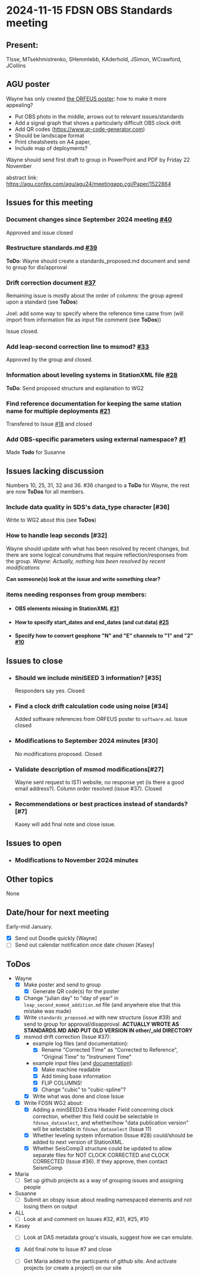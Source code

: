 # 2024-11-15 FDSN OBS Standards meeting

## Present: 
TIsse, MTsekhmistrenko, SHemmlebb, KAderhold, JSimon, WCrawford, JCollins


## AGU poster
Wayne has only created [the ORFEUS poster](https://github.com/FDSN/OBS-standards/blob/main/other/2024.11_MarineStandards.pdf): how to make it more appealing?
- Put OBS photo in the middle, arrows out to relevant issues/standards
- Add a signal graph that shows a particularly difficult OBS clock drift
- Add QR codes (https://www.qr-code-generator.com)
- Should be landscape format
- Print cheatsheets on A4 paper, 
- Include map of deployments?

Wayne should send first draft to group in PowerPoint and PDF by Friday 22 November

abstract link: https://agu.confex.com/agu/agu24/meetingapp.cgi/Paper/1522864


## Issues for this meeting

### Document changes since September 2024 meeting [#40](https://github.com/FDSN/OBS-standards/issues/40)
Approved and issue closed

### Restructure standards.md [#39](https://github.com/FDSN/OBS-standards/issues/39)
**ToDo**: Wayne should create a standards_proposed.md document and send to group for dis/approval

### Drift correction document [#37](https://github.com/FDSN/OBS-standards/issues/37)

Remaining issue is mostly about the order of columns: the group agreed upon a standard (see **ToDos**)

Joel: add some way to specify where the reference time came from (will import from information file as input file comment (see **ToDos**))

Issue closed.

### Add leap-second correction line to msmod? [#33](https://github.com/FDSN/OBS-standards/issues/33)

Approved by the group and closed.

### Information about leveling systems in StationXML file [#28](https://github.com/FDSN/OBS-standards/issues/28)

**ToDo**: Send proposed structure and explanation to WG2

### Find reference documentation for keeping the same station name for multiple deployments [#21](https://github.com/FDSN/OBS-standards/issues/21)

Transfered to Issue [#18](https://github.com/FDSN/OBS-standards/issues/18) and closed

### Add OBS-specific parameters using external namespace? [#1](https://github.com/FDSN/OBS-standards/issues/1)

Made **Todo** for Susanne

## Issues lacking discussion

Numbers 10, 25, 31, 32 and 36.  #36 changed to a **ToDo** for Wayne, the rest are now **ToDos** for all members.

### Include data quality in SDS's data_type character [#36]

Write to WG2 about this (see **ToDos**)

### How to handle leap seconds [#32]

Wayne should update with what has been resolved by recent changes, but there are some logical conundrums that require reflection/responses from the group.  *Wayne: Actually, nothing has been resolved by recent modifications*

**Can someone(s) look at the issue and write something clear?**

### items needing responses from group members:
- #### OBS elements missing in StationXML [#31](https://github.com/FDSN/OBS-standards/issues/31)
- #### How to specify start_dates and end_dates (and cut data) [#25](https://github.com/FDSN/OBS-standards/issues/25)
- #### Specify how to convert geophone "N" and "E" channels to "1" and "2" [#10](https://github.com/FDSN/OBS-standards/issues/10)


## Issues to close

- ### Should we include miniSEED 3 information? [#35]
  Responders say yes.  Closed
- ### Find a clock drift calculation code using noise [#34]
  Added software references from ORFEUS poster to ``software.md``.  Issue closed
- ### Modifications to September 2024 minutes [#30]
  No modifications proposed.  Closed
- ### Validate description of msmod modifications[#27]
  Wayne sent request to ISTI website, no response yet (is there a good email address?).  Column order resolved (issue #37).  Closed
- ### Recommendations or best practices instead of standards? [#7]
  Kasey will add final note and close issue. 

## Issues to open

- ### Modifications to November 2024 minutes

## Other topics

None

## Date/hour for next meeting

Early-mid January.

- [X] Send out Doodle quickly [Wayne]
- [ ] Send out calendar notification once date chosen [Kasey]

## ToDos

- Wayne
    - [X] Make poster and send to group
        - [X] Generate QR code(s) for the poster
    - [X] Change "julian day" to "day of year" in `leap_second_msmod_addition.md` file (and anywhere else that this mistake was made)
    - [X] Write `standards_proposed.md` with new structure (issue #39) and send to group for approval/disapproval.
          **ACTUALLY WROTE AS STANDARDS.MD AND PUT OLD VERSION IN other/_old DIRECTORY**
    - [X] msmod drift correction (Issue #37):
        - example log files (and documentation):
            - [X] Rename "Corrected Time" as "Corrected to Reference", "Original Time" to "Instrument Time"
        - example input files (and [documentation](https://github.com/FDSN/OBS-standards/blob/main/other/msmod_drift_addition.md)):
            - [X] Make machine readable
            - [X] Add timing base information
            - [X] FLIP COLUMNS!
            - [X] Change "cubic" to "cubic-spline"?
        - [X] Write what was done and close Issue
    - [X]  Write FDSN WG2 about:
        - [X] Adding a miniSEED3 Extra Header Field concerning clock correction, whether this field could be selectable in ```fdsnws_dataselect```, and whether/how "data publication version" will be selectable in ```fdsnws_dataselect``` (Issue 11)
        - [X] Whether leveling system information (Issue #28) could/should be added to next version of StationXML.
        - [X] Whether SeisComp3 structure could be updated to allow separate files for NOT CLOCK CORRECTED and CLOCK CORRECTED (Issue #36).  If they approve, then contact SeismComp
- Maria
    - [ ] Set up github projects as a way of grouping issues and assigning people
- Susanne
    - [ ] Submit an obspy issue about reading namespaced elements and not losing them on output
- ALL
    - [ ] Look at and comment on Issues #32, #31, #25, #10
- Kasey
    - [ ] Look at DAS metadata group's visuals, suggest how we can emulate.
    - [X] Add final note to Issue #7 and close
    - [ ] Get Maria added to the particpants of github site.  And activate projects (or create a project) on our site


